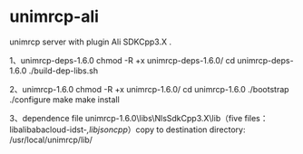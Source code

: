 # unimrcp-ali
unimrcp server with plugin Ali SDKCpp3.X .

1、unimrcp-deps-1.6.0
chmod -R +x unimrcp-deps-1.6.0/
cd unimrcp-deps-1.6.0
./build-dep-libs.sh

2、unimrcp-1.6.0
chmod -R +x unimrcp-1.6.0/
cd unimrcp-1.6.0
./bootstrap
./configure
make
make install

3、dependence file
unimrcp-1.6.0\libs\NlsSdkCpp3.X\lib（five files：libalibabacloud-idst-*,libjsoncpp*）copy to destination directory: /usr/local/unimrcp/lib/

